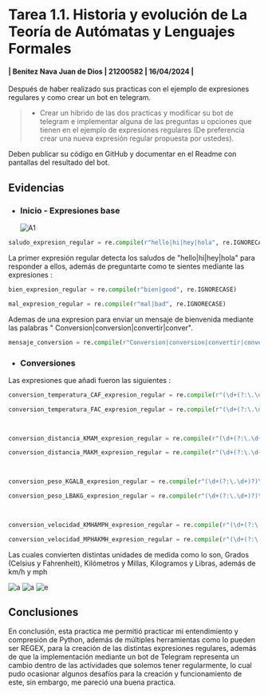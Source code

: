 
# Tarea 1.1. Historia y evolución de La Teoría de Autómatas y Lenguajes Formales
####  | 			 Benitez Nava Juan de Dios 			 |  21200582  | 16/04/2024  |
 Después de haber realizado sus practicas con el ejemplo de expresiones regulares y como crear un bot en telegram.
> -  Crear un hibrido de las dos practicas y modificar su bot de telegram e implementar alguna de las preguntas u opciones que tienen en el ejemplo de expresiones regulares (De preferencia crear una nueva expresión regular propuesta por ustedes).

Deben publicar su código en GitHub y documentar en el Readme con pantallas del resultado del bot.
> 
## Evidencias

 - ### Inicio - Expresiones base
	![A1](https://github.com/Tesla9750/Lenguajes_y_Automatas_1/blob/8cfb7911d5946492ee4269635c0390b1c6a40e14/assets/IMG-20240416-WA0005.jpg)
```python
saludo_expresion_regular = re.compile(r"hello|hi|hey|hola", re.IGNORECASE)
```
La primer expresión regular detecta los saludos de "hello|hi|hey|hola" para responder a ellos, además de preguntarte como te sientes mediante las expresiones : 
```python
bien_expresion_regular = re.compile(r"bien|good", re.IGNORECASE)

mal_expresion_regular = re.compile(r"mal|bad", re.IGNORECASE)
```
Ademas de una expresion para enviar un mensaje de bienvenida mediante las palabras " Conversion|conversion|convertir|conver".
```python
mensaje_conversion = re.compile(r"Conversion|conversion|convertir|conver", re.IGNORECASE)
```
 - ### Conversiones
Las expresiones que añadi fueron las siguientes :
```python
conversion_temperatura_CAF_expresion_regular = re.compile(r"(\d+(?:\.\d+)?)\s*(celsius|c)", re.IGNORECASE)

conversion_temperatura_FAC_expresion_regular = re.compile(r"(\d+(?:\.\d+)?)\s*(fahrenheit|f)", re.IGNORECASE)

  

conversion_distancia_KMAM_expresion_regular = re.compile(r"(\d+(?:\.\d+)?)\s*(kilometros|km)", re.IGNORECASE)

conversion_distancia_MAKM_expresion_regular = re.compile(r"(\d+(?:\.\d+)?)\s*(millas|mi)", re.IGNORECASE)

  

conversion_peso_KGALB_expresion_regular = re.compile(r"(\d+(?:\.\d+)?)\s*(kilogramos|kg)", re.IGNORECASE)

conversion_peso_LBAKG_expresion_regular = re.compile(r"(\d+(?:\.\d+)?)\s*(libras|lbs)", re.IGNORECASE)

  

conversion_velocidad_KMHAMPH_expresion_regular = re.compile(r"(\d+(?:\.\d+)?)\s*(km/h|kph)", re.IGNORECASE)

conversion_velocidad_MPHAKMH_expresion_regular = re.compile(r"(\d+(?:\.\d+)?)\s*(mph)", re.IGNORECASE)
```
Las cuales convierten distintas unidades de medida como lo son, Grados (Celsius y Fahrenheit), Kilómetros y Millas, Kilogramos y Libras, además de km/h y mph

![a](https://github.com/Tesla9750/Lenguajes_y_Automatas_1/blob/8cfb7911d5946492ee4269635c0390b1c6a40e14/assets/IMG-20240416-WA0002.jpg)
![a](https://github.com/Tesla9750/Lenguajes_y_Automatas_1/blob/8cfb7911d5946492ee4269635c0390b1c6a40e14/assets/IMG-20240416-WA0003.jpg)	
![e](https://github.com/Tesla9750/Lenguajes_y_Automatas_1/blob/8cfb7911d5946492ee4269635c0390b1c6a40e14/assets/IMG-20240416-WA0004.jpg)
 ## Conclusiones
En conclusión, esta practica me permitió practicar mi entendimiento y compresión de Python, además de múltiples herramientas como lo pueden ser REGEX, para la creación de las distintas expresiones regulares, además de que la implementación mediante un bot de Telegram representa un cambio dentro de las actividades que solemos tener regularmente, lo cual pudo ocasionar algunos desafíos para la creación y funcionamiento de este, sin embargo, me pareció una buena practica. 
